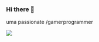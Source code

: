 ### Hi there 👋
uma passionate /gamerprogrammer

![](https://komarev.com/ghpvc/?username=MrMRVLS&label=VIEWS)
